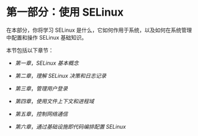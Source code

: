 # 第一部分：使用 SELinux

在本部分，你将学习 SELinux 是什么，它如何作用于系统，以及如何在系统管理中配置和操作 SELinux 基础知识。

本节包括以下章节：

+   *第一章*，*SELinux 基本概念*

+   *第二章*，*理解 SELinux 决策和日志记录*

+   *第三章*，*管理用户登录*

+   *第四章*，*使用文件上下文和进程域*

+   *第五章*，*控制网络通信*

+   *第六章*，*通过基础设施即代码编排配置 SELinux*
